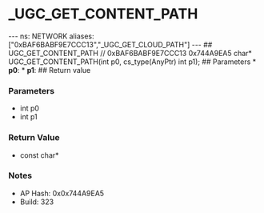 # _UGC_GET_CONTENT_PATH

--- ns: NETWORK aliases: ["0xBAF6BABF9E7CCC13","_UGC_GET_CLOUD_PATH"] --- ## UGC_GET_CONTENT_PATH  // 0xBAF6BABF9E7CCC13 0x744A9EA5 char* UGC_GET_CONTENT_PATH(int p0, cs_type(AnyPtr) int p1);  ## Parameters * **p0**: * **p1**:  ## Return value

### Parameters
* int p0
* int p1

### Return Value
* const char*

### Notes
* AP Hash: 0x0x744A9EA5
* Build: 323

